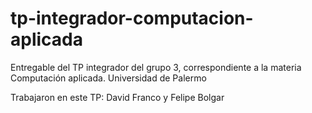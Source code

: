 # tp-integrador-computacion-aplicada
Entregable del TP integrador del grupo 3, correspondiente a la materia Computación aplicada. Universidad de Palermo

Trabajaron en este TP: David Franco y Felipe Bolgar
